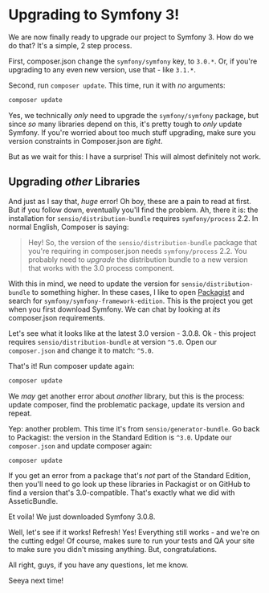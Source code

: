 # Upgrading to Symfony 3!

We are now finally ready to upgrade our project to Symfony 3. How do we do that?
It's a simple, 2 step process.

First, composer.json change the `symfony/symfony` key, to `3.0.*`. Or, if you're
upgrading to any even new version, use that - like `3.1.*`.

Second, run `composer update`. This time, run it with *no* arguments:

```bash
composer update
```

Yes, we technically *only* need to upgrade the `symfony/symfony` package, but since
*so* many libraries depend on this, it's pretty tough to *only* update Symfony.
If you're worried about too much stuff upgrading, make sure you version constraints
in Composer.json are *tight*.

But as we wait for this: I have a surprise! This will almost definitely not work.

## Upgrading *other* Libraries

And just as I say that, *huge* error! Oh boy, these are a pain to read at first.
But if you follow down, eventually you'll find the problem. Ah, there it is: the
installation for `sensio/distribution-bundle` requires `symfony/process` 2.2. In
normal English, Composer is saying:

> Hey! So, the version of the `sensio/distribution-bundle` package that you're requiring
> in composer.json needs `symfony/process` 2.2. You probably need to *upgrade* the
> distribution bundle to a new version that works with the 3.0 process component.

With this in mind, we need to update the version for `sensio/distribution-bundle`
to something higher. In these cases, I like to open [Packagist](packagist.org)
and search for `symfony/symfony-framework-edition`. This is the project you get
when you first download Symfony. We can chat by looking at *its* composer.json
requirements.

Let's see what it looks like at the latest 3.0 version - 3.0.8. Ok - this project
requires `sensio/distribution-bundle` at version `^5.0`. Open our `composer.json`
and change it to match: `^5.0`.

That's it! Run composer update again:

```bash
composer update
```

We *may* get another error about *another* library, but this is the process: update
composer, find the problematic package, update its version and repeat.

Yep: another problem. This time it's from `sensio/generator-bundle`. Go back to
Packagist: the version in the Standard Edition is `^3.0`. Update our `composer.json`
and update composer again:

```bash
composer update
```

If you get an error from a package that's *not* part of the Standard Edition, 
then you'll need to go look up these libraries in Packagist or on GitHub to find
a version that's 3.0-compatible. That's exactly what we did with AsseticBundle.

Et voila! We just downloaded Symfony 3.0.8.

Well, let's see if it works! Refresh! Yes! Everything still works - and we're on
the cutting edge! Of course, makes sure to run your tests and QA your site to make
sure you didn't missing anything. But, congratulations.

All right, guys, if you have any questions, let me know.

Seeya next time!
